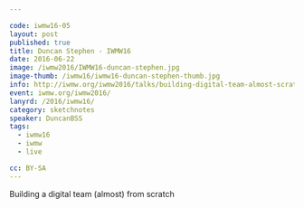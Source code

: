 ```yaml
---

code: iwmw16-05
layout: post
published: true
title: Duncan Stephen - IWMW16
date: 2016-06-22
image: /iwmw2016/IWMW16-duncan-stephen.jpg
image-thumb: /iwmw16/iwmw16-duncan-stephen-thumb.jpg
info: http://iwmw.org/iwmw2016/talks/building-digital-team-almost-scratch/
event: iwmw.org/iwmw2016/
lanyrd: /2016/iwmw16/
category: sketchnotes
speaker: DuncanBSS
tags:
  - iwmw16
  - iwmw
  - live

cc: BY-SA
---
```


Building a digital team (almost) from scratch
